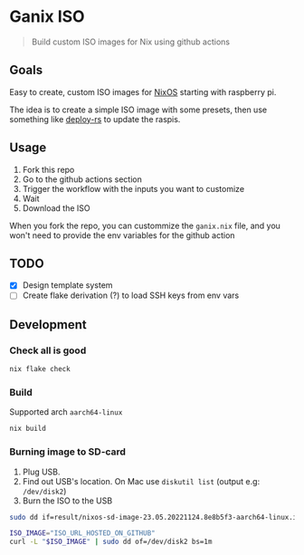 # Ganix ISO

> Build custom ISO images for Nix using github actions

## Goals

Easy to create, custom ISO images for [NixOS](https://nixos.org/) starting with raspberry pi.

The idea is to create a simple ISO image with some presets, then use something like
[deploy-rs](https://github.com/serokell/deploy-rs) to update the raspis.

## Usage

1. Fork this repo
2. Go to the github actions section
3. Trigger the workflow with the inputs you want to customize
4. Wait
5. Download the ISO

When you fork the repo, you can custommize the `ganix.nix` file, and you won't need to provide
the env variables for the github action

## TODO

- [x] Design template system
- [ ] Create flake derivation (?) to load SSH keys from env vars

## Development

### Check all is good

```sh
nix flake check
```

### Build

Supported arch `aarch64-linux`

```sh
nix build
```

### Burning image to SD-card

1. Plug USB.
2. Find out USB's location. On Mac use `diskutil list` (output e.g: `/dev/disk2`)
3. Burn the ISO to the USB

```sh
sudo dd if=result/nixos-sd-image-23.05.20221124.8e8b5f3-aarch64-linux.img of=/dev/disk2 bs=1m
```

```sh
ISO_IMAGE="ISO_URL_HOSTED_ON_GITHUB"
curl -L "$ISO_IMAGE" | sudo dd of=/dev/disk2 bs=1m
```
